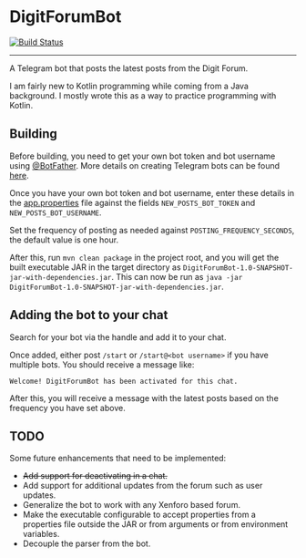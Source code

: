 # DigitForumBot 
[![Build Status](https://app.travis-ci.com/desmond27/DigitForumBot.svg?branch=master)](https://app.travis-ci.com/desmond27/DigitForumBot)

----

A Telegram bot that posts the latest posts from the Digit Forum.

I am fairly new to Kotlin programming while coming from a Java background. I mostly wrote this as a way to practice programming with Kotlin.

## Building
Before building, you need to get your own bot token and bot username using [@BotFather](https://telegram.im/BotFather). More details on creating Telegram bots can be found [here](https://core.telegram.org/bots#3-how-do-i-create-a-bot).

Once you have your own bot token and bot username, enter these details in the [app.properties](https://github.com/desmond27/DigitForumBot/blob/master/src/main/resources/app.properties) file against the fields `NEW_POSTS_BOT_TOKEN` and `NEW_POSTS_BOT_USERNAME`.

Set the frequency of posting as needed against `POSTING_FREQUENCY_SECONDS`, the default value is one hour.

After this, run `mvn clean package` in the project root, and you will get the built executable JAR in the target directory as `DigitForumBot-1.0-SNAPSHOT-jar-with-dependencies.jar`. This can now be run as `java -jar DigitForumBot-1.0-SNAPSHOT-jar-with-dependencies.jar`.

## Adding the bot to your chat
Search for your bot via the handle and add it to your chat.

Once added, either post `/start` or `/start@<bot username>` if you have multiple bots. You should receive a message like:

```
Welcome! DigitForumBot has been activated for this chat.
```

After this, you will receive a message with the latest posts based on the frequency you have set above.

## TODO

Some future enhancements that need to be implemented:

* ~~Add support for deactivating in a chat.~~
* Add support for additional updates from the forum such as user updates.
* Generalize the bot to work with any Xenforo based forum.
* Make the executable configurable to accept properties from a properties file outside the JAR or from arguments or from environment variables.
* Decouple the parser from the bot.
